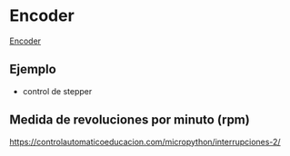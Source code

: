 # Encoder


[Encoder](https://github.com/miketeachman/micropython-rotary)

## Ejemplo

* control de stepper

## Medida de revoluciones por minuto (rpm)

https://controlautomaticoeducacion.com/micropython/interrupciones-2/